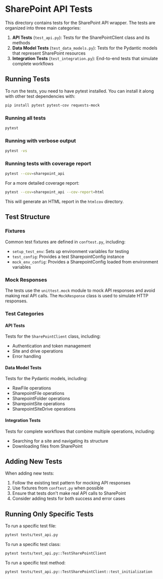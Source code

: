 # SharePoint API Tests

This directory contains tests for the SharePoint API wrapper. The tests are organized into three main categories:

1. **API Tests** (`test_api.py`): Tests for the SharePointClient class and its methods
2. **Data Model Tests** (`test_data_models.py`): Tests for the Pydantic models that represent SharePoint resources
3. **Integration Tests** (`test_integration.py`): End-to-end tests that simulate complete workflows

## Running Tests

To run the tests, you need to have pytest installed. You can install it along with other test dependencies with:

```bash
pip install pytest pytest-cov requests-mock
```

### Running all tests

```bash
pytest
```

### Running with verbose output

```bash
pytest -vs
```

### Running tests with coverage report

```bash
pytest --cov=sharepoint_api
```

For a more detailed coverage report:

```bash
pytest --cov=sharepoint_api --cov-report=html
```

This will generate an HTML report in the `htmlcov` directory.

## Test Structure

### Fixtures

Common test fixtures are defined in `conftest.py`, including:

- `setup_test_env`: Sets up environment variables for testing
- `test_config`: Provides a test SharepointConfig instance
- `mock_env_config`: Provides a SharepointConfig loaded from environment variables

### Mock Responses

The tests use the `unittest.mock` module to mock API responses and avoid making real API calls. The `MockResponse` class is used to simulate HTTP responses.

### Test Categories

#### API Tests

Tests for the `SharePointClient` class, including:
- Authentication and token management
- Site and drive operations
- Error handling

#### Data Model Tests

Tests for the Pydantic models, including:
- RawFile operations
- SharepointFile operations
- SharepointFolder operations
- SharepointSite operations
- SharepointSiteDrive operations

#### Integration Tests

Tests for complete workflows that combine multiple operations, including:
- Searching for a site and navigating its structure
- Downloading files from SharePoint

## Adding New Tests

When adding new tests:

1. Follow the existing test pattern for mocking API responses
2. Use fixtures from `conftest.py` when possible
3. Ensure that tests don't make real API calls to SharePoint
4. Consider adding tests for both success and error cases

## Running Only Specific Tests

To run a specific test file:

```bash
pytest tests/test_api.py
```

To run a specific test class:

```bash
pytest tests/test_api.py::TestSharePointClient
```

To run a specific test method:

```bash
pytest tests/test_api.py::TestSharePointClient::test_initialization
``` 